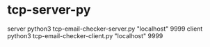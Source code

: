 # tcp-server-py

server python3 tcp-email-checker-server.py "localhost" 9999
client python3 tcp-email-checker-client.py "localhost" 9999